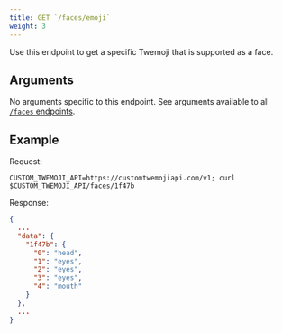 ```yaml
---
title: GET `/faces/emoji`
weight: 3
---
```


Use this endpoint to get a specific Twemoji that is supported as a face.

## Arguments

No arguments specific to this endpoint. See arguments available to all [`/faces` endpoints](/docs/faces/#arguments).

## Example

Request:

```curl
CUSTOM_TWEMOJI_API=https://customtwemojiapi.com/v1; curl $CUSTOM_TWEMOJI_API/faces/1f47b
```

Response:

```json
{
  ...
  "data": {
    "1f47b": {
      "0": "head",
      "1": "eyes",
      "2": "eyes",
      "3": "eyes",
      "4": "mouth"
    }
  },
  ...
}
```

